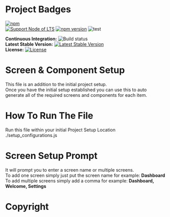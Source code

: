 # Project Badges
[npm-image]: https://img.shields.io/npm/v/react-icons.svg?style=flat-square
[npm-url]: https://www.npmjs.com/package/react-icons
[![npm][npm-image]][npm-url]<br>
[![Support Node of LTS](https://img.shields.io/badge/node-LTS-brightgreen.svg)](https://nodejs.org/)
[![npm version](https://badge.fury.io/js/icon-gen.svg)](https://badge.fury.io/js/icon-gen)
![test](https://github.com/akabekobeko/npm-icon-gen/workflows/test/badge.svg)

**Continuous Integration:** ![Build status](https://travis-ci.org/intuit/QuickBooks-V3-PHP-SDK.svg?branch=master)<br />
**Latest Stable Version:** [![Latest Stable Version](https://poser.pugx.org/quickbooks/v3-php-sdk/v/stable)](https://packagist.org/packages/quickbooks/v3-php-sdk)<br/>
**License:** [![License](https://poser.pugx.org/quickbooks/v3-php-sdk/license)](https://packagist.org/packages/quickbooks/v3-php-sdk) 

# Screen & Component Setup 
This file is an addition to the initial project setup.<br> 
Once you have the initial setup established you can use this to auto generate all of the required screens and components for each item. 

# How To Run The File
Run this file within your initial Project Setup Location
./setup_configurations.js

# Screen Setup Prompt 

It will prompt you to enter a screen name or multiple screens.<br>
To add one screen simply just put the screen name for example: <b>Dashboard</b><br>
To add multiple screens simply add a comma for example: <b>Dashboard, Welcome, Settings</b>

# Copyright
